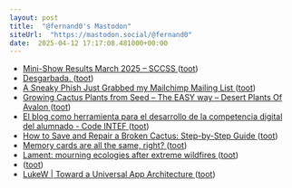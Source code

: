 ```yaml
---
layout: post
title:  "@fernand0's Mastodon"
siteUrl:  "https://mastodon.social/@fernand0"
date:  2025-04-12 17:17:08.481000+00:00
---
```

*  [Mini-Show Results March 2025 – SCCSS ](https://southcoastcss.org/mini-show-results-march-2025) ([toot](https://mastodon.social/@fernand0/114326125181677510))
*  [Desgarbada. ](https://avecesunafoto.wordpress.com/2025/04/11/desgarbada-2) ([toot](https://mastodon.social/@fernand0/114326070930555213))
*  [A Sneaky Phish Just Grabbed my Mailchimp Mailing List ](https://www.troyhunt.com/a-sneaky-phish-just-grabbed-my-mailchimp-mailing-list) ([toot](https://mastodon.social/@fernand0/114326025825931840))
*  [Growing Cactus Plants from Seed – The EASY way – Desert Plants Of Avalon ](https://desertplantsofavalon.com/uncategorized/growing-cactus-plants-from-seed-the-easy-way) ([toot](https://mastodon.social/@fernand0/114325602060546894))
*  [El blog como herramienta para el desarrollo de la competencia digital del alumnado - Code INTEF ](https://code.intef.es/noticias/el-blog-como-herramienta-para-el-desarrollo-de-la-competencia-digital-del-alumnado) ([toot](https://mastodon.social/@fernand0/114325503496527140))
*  [How to Save and Repair a Broken Cactus: Step-by-Step Guide ](https://cactusway.com/how-to-save-and-repair-a-broken-cactus-step-by-step-guide) ([toot](https://mastodon.social/@fernand0/114325150725308615))
*  [Memory cards are all the same, right? ](https://digital-photography-school.com/memory-cards-are-all-the-same-right) ([toot](https://mastodon.social/@fernand0/114324997329276555))
*  [Lament: mourning ecologies after extreme wildfires ](https://we-make-money-not-art.com/lament-mourning-ecologies-after-extreme-wildfires) ([toot](https://mastodon.social/@fernand0/114324678268388163))
*  [ ](https://mastodon.social/users/fernand0/statuses/114324619316569987/activity) ([toot](https://mastodon.social/users/fernand0/statuses/114324619316569987/activity))
*  [LukeW \| Toward a Universal App Architecture ](https://www.lukew.com/ff/entry.asp?209) ([toot](https://mastodon.social/@fernand0/114324435860953759))
